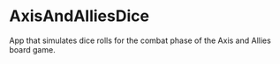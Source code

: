 # AxisAndAlliesDice
App that simulates dice rolls for the combat phase of the Axis and Allies board game.
